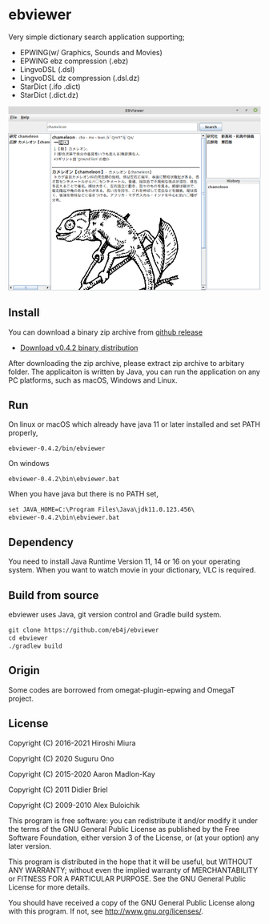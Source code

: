 # ebviewer

Very simple dictionary search application supporting;

- EPWING(w/ Graphics, Sounds and Movies)
- EPWING ebz compression (.ebz) 
- LingvoDSL (.dsl)
- LingvoDSL dz compression (.dsl.dz)
- StarDict (.ifo .dict)
- StarDict (.dict.dz)

![Application image](https://raw.githubusercontent.com/eb4j/ebviewer/main/docs/img/screen_image.png)

## Install

You can download a binary zip archive from [github release](https://github.com/eb4j/ebviewer/releases)

* [Download v0.4.2 binary distribution](https://github.com/eb4j/ebviewer/releases/download/v0.4.2/ebviewer-0.4.2.zip)

After downloading the zip archive, please extract zip archive to arbitary folder.
The applicaiton is written by Java, you can run the application on any PC platforms, such as macOS, Windows and Linux.

## Run

On linux or macOS which already have java 11 or later installed and set PATH properly,

```console
ebviewer-0.4.2/bin/ebviewer
```

On windows

```console
ebviewer-0.4.2\bin\ebviewer.bat
```

When you have java but there is no PATH set,

```console
set JAVA_HOME=C:\Program Files\Java\jdk11.0.123.456\
ebviewer-0.4.2\bin\ebviewer.bat
```


## Dependency

You need to install Java Runtime Version 11, 14 or 16 on your operating system.
When you want to watch movie in your dictionary, VLC is required.

## Build from source

ebviewer uses Java, git version control and Gradle build system.

```console
git clone https://github.com/eb4j/ebviewer
cd ebviewer
./gradlew build
```

## Origin

Some codes are borrowed from omegat-plugin-epwing and OmegaT project.

## License

Copyright (C) 2016-2021 Hiroshi Miura

Copyright (C) 2020 Suguru Ono

Copyright (C) 2015-2020 Aaron Madlon-Kay

Copyright (C) 2011 Didier Briel

Copyright (C) 2009-2010 Alex Buloichik


This program is free software: you can redistribute it and/or modify
it under the terms of the GNU General Public License as published by
the Free Software Foundation, either version 3 of the License, or
(at your option) any later version.

This program is distributed in the hope that it will be useful,
but WITHOUT ANY WARRANTY; without even the implied warranty of
MERCHANTABILITY or FITNESS FOR A PARTICULAR PURPOSE.  See the
GNU General Public License for more details.

You should have received a copy of the GNU General Public License
along with this program.  If not, see <http://www.gnu.org/licenses/>.
